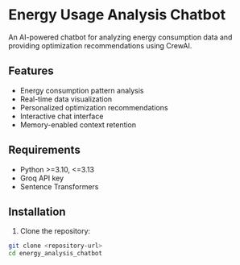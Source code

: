 # Energy Usage Analysis Chatbot

An AI-powered chatbot for analyzing energy consumption data and providing optimization recommendations using CrewAI.

## Features
- Energy consumption pattern analysis
- Real-time data visualization
- Personalized optimization recommendations
- Interactive chat interface
- Memory-enabled context retention

## Requirements
- Python >=3.10, <=3.13
- Groq API key
- Sentence Transformers

## Installation
1. Clone the repository:
```bash
git clone <repository-url>
cd energy_analysis_chatbot